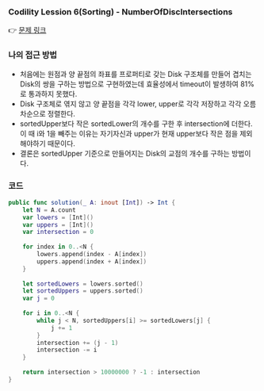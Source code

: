 ### Codility Lession 6(Sorting) - NumberOfDiscIntersections
👉 [문제 링크](https://app.codility.com/programmers/lessons/6-sorting/number_of_disc_intersections/)

### 나의 접근 방법
- 처음에는 원점과 양 끝점의 좌표를 프로퍼티로 갖는 Disk 구조체를 만들어 겹치는 Disk의 쌍을 구하는 방법으로 구현하였는데 효율성에서 timeout이 발생하여 81%로 통과하지 못했다.
- Disk 구조체로 엮지 않고 양 끝점을 각각 lower, upper로 각각 저장하고 각각 오름차순으로 정렬한다.
- sortedUpper보다 작은 sortedLower의 개수를 구한 후 intersection에 더한다. 이 때 i와 1을 빼주는 이유는 자기자신과 upper가 현재 upper보다 작은 점을 제외해야하기 때문이다.
- 결론은 sortedUpper 기준으로 만들어지는 Disk의 교점의 개수를 구하는 방법이다.

### 코드
```swift
public func solution(_ A: inout [Int]) -> Int {
    let N = A.count
    var lowers = [Int]()
    var uppers = [Int]()
    var intersection = 0
        
    for index in 0..<N {
        lowers.append(index - A[index])
        uppers.append(index + A[index])
    }
        
    let sortedLowers = lowers.sorted()
    let sortedUppers = uppers.sorted()
    var j = 0
        
    for i in 0..<N {
        while j < N, sortedUppers[i] >= sortedLowers[j] {
            j += 1
        }
        intersection += (j - 1)
        intersection -= i
    }
        
    return intersection > 10000000 ? -1 : intersection
}
```
